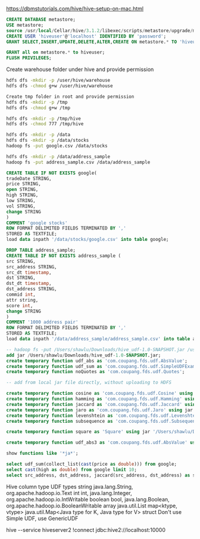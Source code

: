 https://dbmstutorials.com/hive/hive-setup-on-mac.html

```sql
CREATE DATABASE metastore;
USE metastore;
source /usr/local/Cellar/hive/3.1.2/libexec/scripts/metastore/upgrade/mysql/hive-schema-3.1.0.mysql.sql
CREATE USER 'hiveuser'@'localhost' IDENTIFIED BY 'password';
GRANT SELECT,INSERT,UPDATE,DELETE,ALTER,CREATE ON metastore.* TO 'hiveuser'@'localhost';

GRANT all on metastore.* to hiveuser;
FLUSH PRIVILEGES;
```

Create warehouse folder under hive and provide permission
```bash
hdfs dfs -mkdir -p /user/hive/warehouse
hdfs dfs -chmod g+w /user/hive/warehouse

Create tmp folder in root and provide permission
hdfs dfs -mkdir -p /tmp
hdfs dfs -chmod g+w /tmp

hdfs dfs -mkdir -p /tmp/hive
hdfs dfs -chmod 777 /tmp/hive

hdfs dfs -mkdir -p /data
hdfs dfs -mkdir -p /data/stocks
hadoop fs -put google.csv /data/stocks

hdfs dfs -mkdir -p /data/address_sample
hadoop fs -put address_sample.csv /data/address_sample
```

```sql
CREATE TABLE IF NOT EXISTS google(
tradeDate STRING,
price STRING,
open STRING,
high STRING,
low STRING,
vol STRING,
change STRING
)
COMMENT 'google stocks'
ROW FORMAT DELIMITED FIELDS TERMINATED BY ','
STORED AS TEXTFILE;
load data inpath '/data/stocks/google.csv' into table google;

DROP TABLE address_sample;
CREATE TABLE IF NOT EXISTS address_sample (
src STRING,
src_address STRING,
src_dt timestamp,
dst STRING,
dst_dt timestamp,
dst_address STRING,
commid int,
attr string,
score int,
change STRING
)
COMMENT '1000 address pair'
ROW FORMAT DELIMITED FIELDS TERMINATED BY ','
STORED AS TEXTFILE;
load data inpath '/data/address_sample/address_sample.csv' into table address_sample;

-- hadoop fs -put /Users/shawlu/Downloads/hive_udf-1.0-SNAPSHOT.jar /user/hive
add jar /Users/shawlu/Downloads/hive_udf-1.0-SNAPSHOT.jar;
create temporary function udf_abs as 'com.coupang.fds.udf.AbsValue';
create temporary function udf_sum as 'com.coupang.fds.udf.SimpleUDFExample';
create temporary function noQuotes as 'com.coupang.fds.udf.Quotes';

-- add from local jar file directly, without uploading to HDFS

create temporary function cosine as 'com.coupang.fds.udf.Cosine' using jar '/Users/shawlu/Downloads/hive_udf-1.0-SNAPSHOT.jar';
create temporary function hamming as 'com.coupang.fds.udf.Hamming' using jar '/Users/shawlu/Downloads/hive_udf-1.0-SNAPSHOT.jar';
create temporary function jaccard as 'com.coupang.fds.udf.Jaccard' using jar '/Users/shawlu/Downloads/hive_udf-1.0-SNAPSHOT.jar';
create temporary function jaro as 'com.coupang.fds.udf.Jaro' using jar '/Users/shawlu/Downloads/hive_udf-1.0-SNAPSHOT.jar';
create temporary function levenshtein as 'com.coupang.fds.udf.Levenshtein' using jar '/Users/shawlu/Downloads/hive_udf-1.0-SNAPSHOT.jar';
create temporary function subsequence as 'com.coupang.fds.udf.Subsequence' using jar '/Users/shawlu/Downloads/hive_udf-1.0-SNAPSHOT.jar';

create temporary function square as 'Square' using jar '/Users/shawlu/Downloads/hive_udf-1.0-SNAPSHOT.jar';

create temporary function udf_abs3 as 'com.coupang.fds.udf.AbsValue' using jar 'hdfs:///user/hive/hive_udf-1.0-SNAPSHOT.jar';

show functions like '*ja*';

select udf_sum(collect_list(cast(price as double))) from google;
select cast(high as double) from google limit 10;
select src_address, dst_address, jaccard(src_address, dst_address) as sim from address_sample limit 100;
```


Hive column type	UDF types
string	java.lang.String, org.apache.hadoop.io.Text
int	int, java.lang.Integer, org.apache.hadoop.io.IntWritable
boolean	bool, java.lang.Boolean, org.apache.hadoop.io.BooleanWritable
array<type>	java.util.List<Java type>
map<ktype, vtype>	java.util.Map<Java type for K, Java type for V>
struct	Don't use Simple UDF, use GenericUDF

hive --service hiveserver2
!connect jdbc:hive2://localhost:10000
